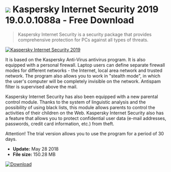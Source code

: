 # ![](https://cdn.softexe.net/static/icon/4/kaspersky-internet-security-2019-10204.png) Kaspersky Internet Security 2019 19.0.0.1088a  - Free Download

> Kaspersky Internet Security is a security package that provides comprehensive protection for PCs against all types of threats.

[![Kaspersky Internet Security 2019](https://gallery.dpcdn.pl/imgc/Tools/69/g_-_420x350_1.5_-_x20150729174644_0.png)](https://softexe.net/win/security-privacy/antivirus/kaspersky-internet-security-2019:pRbRd.html)

It is based on the Kaspersky Anti-Virus antivirus program. It is also equipped with a personal firewall. Laptop users can define separate firewall modes for different networks - the Internet, local area network and trusted network. The program also allows you to work in "stealth mode", in which the user's computer will be completely invisible on the network. Antispam filter is supervised above the mail.
 
 Kaspersky Internet Security has also been equipped with a new parental control module. Thanks to the system of linguistic analysis and the possibility of using black lists, this module allows parents to control the activities of their children on the Web. Kaspersky Internet Security also has a feature that allows you to protect confidential user data (e-mail addresses, passwords, credit card information, etc.) from theft.
 
  Attention!
 The trial version allows you to use the program for a period of 30 days.


- **Update:** May 28 2018
- **File size:** 150.28 MB

[![Download](https://cdn.softexe.net/static/img/download.png)](https://softexe.net/win/security-privacy/antivirus/kaspersky-internet-security-2019:pRbRd.html)

